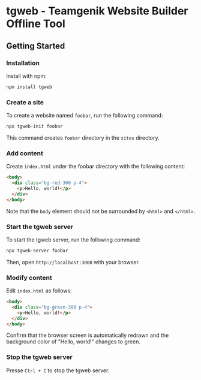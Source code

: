 # tgweb - Teamgenik Website Builder Offline Tool

## Getting Started

### Installation

Install with npm:

```bash
npm install tgweb
```

### Create a site

To create a website named `foobar`, run the following command:

```bash
npx tgweb-init foobar
```

This command creates `foobar` directory in the `sites` directory.

### Add content

Create `index.html` under the foobar directory with the following content:

```html
<body>
  <div class="bg-red-300 p-4">
    <p>Hello, world!</p>
  </div>
</body>
```

Note that the `body` element should not be surrounded by `<html>` and `</html>`.

### Start the tgweb server

To start the tgweb server, run the following command:

```bash
npx tgweb-server foobar
```

Then, open `http://localhost:3000` with your browser.

### Modify content

Edit `index.html` as follows:

```html
<body>
  <div class="bg-green-300 p-4">
    <p>Hello, world!</p>
  </div>
</body>
```

Confirm that the browser screen is automatically redrawn and the background color of
"Hello, world!" changes to green.

### Stop the tgweb server

Presse `Ctrl + C` to stop the tgweb server.
